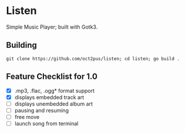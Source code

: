 # Listen
Simple Music Player; built with Gotk3.

## Building

```git clone https://github.com/oct2pus/listen; cd listen; go build .```

## Feature Checklist for 1.0

- [x] .mp3, .flac, .ogg\* format support
- [x] displays embedded track art
- [ ] displays unembedded album art
- [ ] pausing and resuming
- [ ] free move
- [ ] launch song from terminal
